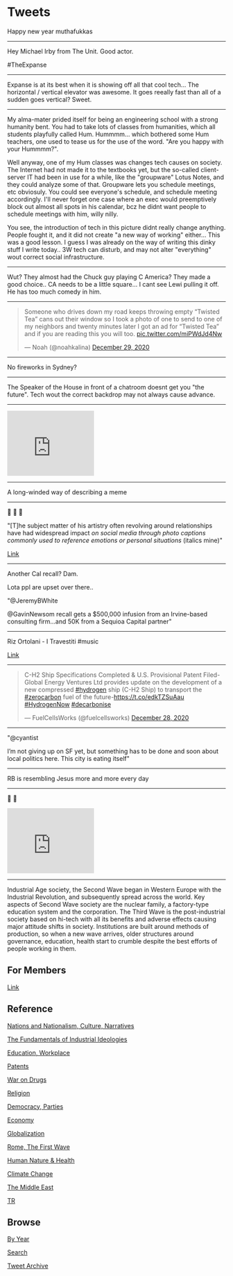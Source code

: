 # Tweets

Happy new year muthafukkas

---

Hey Michael Irby from The Unit. Good actor.

\#TheExpanse

---

Expanse is at its best when it is showing off all that cool
tech... The horizontal / vertical elevator was awesome. It goes
reeally fast than all of a sudden goes vertical? Sweet.

---

My alma-mater prided itself for being an engineering school with a
strong humanity bent. You had to take lots of classes from humanities,
which all students playfully called Hum. Hummmm... which bothered some
Hum teachers, one used to tease us for the use of the word. "Are you
happy with your Hummmm?".

Well anyway, one of my Hum classes was changes tech causes on
society. The Internet had not made it to the textbooks yet, but the
so-called client-server IT had been in use for a while, like the
"groupware" Lotus Notes, and they could analyze some of
that. Groupware lets you schedule meetings, etc obviosuly. You could
see everyone's schedule, and schedule meeting accordingly. I'll never
forget one case where an exec would preemptively block out almost all
spots in his calendar, bcz he didnt want people to schedule meetings
with him, willy nilly.

You see, the introduction of tech in this picture didnt really change
anything. People fought it, and it did not create "a new way of
working" either... This was a good lesson. I guess I was already on
the way of writing this dinky stuff I write today.. 3W tech can
disturb, and may not alter "everything" wout correct social
infrastructure.

---

Wut? They almost had the Chuck guy playing C America? They made a good
choice.. CA needs to be a little square... I cant see Lewi pulling it
off. He has too much comedy in him.

---

<blockquote class="twitter-tweet"><p lang="en" dir="ltr">Someone who drives down my road keeps throwing empty “Twisted Tea” cans out their window so I took a photo of one to send to one of my neighbors and twenty minutes later I got an ad for “Twisted Tea” and if you are reading this you will too. <a href="https://t.co/miPWdJd4Nw">pic.twitter.com/miPWdJd4Nw</a></p>&mdash; Noah (@noahkalina) <a href="https://twitter.com/noahkalina/status/1343996625086279681?ref_src=twsrc%5Etfw">December 29, 2020</a></blockquote> <script async src="https://platform.twitter.com/widgets.js" charset="utf-8"></script>

---

No fireworks in Sydney? 

---

The Speaker of the House in front of a chatroom doesnt get you "the
future". Tech wout the correct backdrop may not always cause advance.

---

<iframe width="200" src="https://www.youtube.com/embed/FGnnDeeYYSA?start=210&end=352" frameborder="0" allow="accelerometer; autoplay; clipboard-write; encrypted-media; gyroscope" allowfullscreen></iframe>

---

A long-winded way of describing a meme

---

🤣 🤣 🤣 

"[T]he subject matter of his artistry often revolving around
relationships have had widespread impact *on social media through
photo captions commonly used to reference emotions or personal
situations* (italics mine)"

[Link](https://en.wikipedia.org/wiki/Drake_(musician))

---

Another Cal recall? Dam.

Lota ppl are upset over there..

"@JeremyBWhite

@GavinNewsom recall gets a $500,000 infusion from an Irvine-based
consulting firm...and 50K from a Sequioa Capital partner"

---

Riz Ortolani - I Travestiti \#music

[Link](https://youtu.be/BIfnO38ml-8)

---

<blockquote class="twitter-tweet"><p lang="en" dir="ltr">C-H2 Ship Specifications Completed &amp; U.S. Provisional Patent Filed-Global Energy Ventures Ltd provides update on the development of a new compressed <a href="https://twitter.com/hashtag/hydrogen?src=hash&amp;ref_src=twsrc%5Etfw">#hydrogen</a> ship (C-H2 Ship) to transport the <a href="https://twitter.com/hashtag/zerocarbon?src=hash&amp;ref_src=twsrc%5Etfw">#zerocarbon</a> fuel of the future-<a href="https://t.co/edkTZSuAau">https://t.co/edkTZSuAau</a> <a href="https://twitter.com/hashtag/HydrogenNow?src=hash&amp;ref_src=twsrc%5Etfw">#HydrogenNow</a> <a href="https://twitter.com/hashtag/decarbonise?src=hash&amp;ref_src=twsrc%5Etfw">#decarbonise</a></p>&mdash; FuelCellsWorks (@fuelcellsworks) <a href="https://twitter.com/fuelcellsworks/status/1343546471317172225?ref_src=twsrc%5Etfw">December 28, 2020</a></blockquote> <script async src="https://platform.twitter.com/widgets.js" charset="utf-8"></script>

---

"@cyantist

I’m not giving up on SF yet, but something has to be done and soon
about local politics here. This city is eating itself"

---

RB is resembling Jesus more and more every day

---

🤣 🤣

<iframe width="200" src="https://www.youtube.com/embed/9cvIpbQ2CkU?start=330&end=425" frameborder="0" allow="accelerometer; autoplay; clipboard-write; encrypted-media; gyroscope; picture-in-picture" allowfullscreen></iframe>

---

Industrial Age society, the Second Wave began in Western Europe with
the Industrial Revolution, and subsequently spread across the
world. Key aspects of Second Wave society are the nuclear family, a
factory-type education system and the corporation. The Third Wave is
the post-industrial society based on hi-tech with all its benefits and
adverse effects causing major attitude shifts in society. Institutions
are built around methods of production, so when a new wave arrives,
older structures around governance, education, health start to crumble
despite the best efforts of people working in them.

## For Members

[Link](https://thirdwave-members.herokuapp.com)

## Reference

[Nations and Nationalism, Culture, Narratives](/2013/02/nations-and-nationalism.md)

[The Fundamentals of Industrial Ideologies](/2011/04/fundamentals-of-industrial-ideologies.md)

[Education, Workplace](2017/09/education-workplace.md)

[Patents](/2018/09/patents.md)

[War on Drugs](/2019/11/war-on-drugs.md)

[Religion](/2015/04/god-religion.md)

[Democracy, Parties](/2016/11/democracy.md)

[Economy](/2018/05/economy.md)

[Globalization](/2018/09/globalization.md)

[Rome, The First Wave](/2017/12/rome.md)

[Human Nature & Health](/2020/07/human-nature.md)

[Climate Change](/2018/12/climate.md)

[The Middle East](/2019/07/middleeast.md)

[TR](../tr)

## Browse

[By Year](years.md)

[Search](search.html)

[Tweet Archive](/tweets/README.md)


